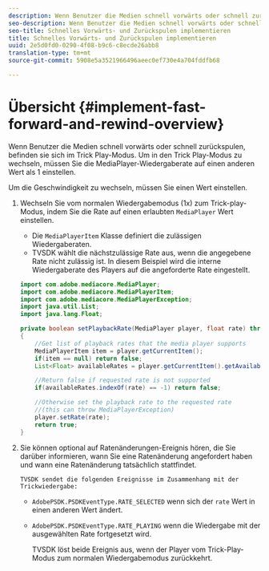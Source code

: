 ```yaml
---
description: Wenn Benutzer die Medien schnell vorwärts oder schnell zurückspulen, befinden sie sich im Trick Play-Modus. Um in den Trick Play-Modus zu wechseln, müssen Sie die MediaPlayer-Wiedergaberate auf einen anderen Wert als 1 einstellen.
seo-description: Wenn Benutzer die Medien schnell vorwärts oder schnell zurückspulen, befinden sie sich im Trick Play-Modus. Um in den Trick Play-Modus zu wechseln, müssen Sie die MediaPlayer-Wiedergaberate auf einen anderen Wert als 1 einstellen.
seo-title: Schnelles Vorwärts- und Zurückspulen implementieren
title: Schnelles Vorwärts- und Zurückspulen implementieren
uuid: 2e5d0fd0-0290-4f08-b9c6-c8ecde26abb8
translation-type: tm+mt
source-git-commit: 5908e5a3521966496aeec0ef730e4a704fddfb68

---
```



# Übersicht {#implement-fast-forward-and-rewind-overview}

Wenn Benutzer die Medien schnell vorwärts oder schnell zurückspulen, befinden sie sich im Trick Play-Modus. Um in den Trick Play-Modus zu wechseln, müssen Sie die MediaPlayer-Wiedergaberate auf einen anderen Wert als 1 einstellen.

Um die Geschwindigkeit zu wechseln, müssen Sie einen Wert einstellen.

1. Wechseln Sie vom normalen Wiedergabemodus (1x) zum Trick-play-Modus, indem Sie die Rate auf einen erlaubten `MediaPlayer` Wert einstellen.

   * Die `MediaPlayerItem` Klasse definiert die zulässigen Wiedergaberaten.
   * TVSDK wählt die nächstzulässige Rate aus, wenn die angegebene Rate nicht zulässig ist.
   In diesem Beispiel wird die interne Wiedergaberate des Players auf die angeforderte Rate eingestellt.

   ```java
   import com.adobe.mediacore.MediaPlayer; 
   import com.adobe.mediacore.MediaPlayerItem; 
   import com.adobe.mediacore.MediaPlayerException; 
   import java.util.List; 
   import java.lang.Float; 
   
   private boolean setPlaybackRate(MediaPlayer player, float rate) throws MediaPlayerException  
   { 
       //Get list of playback rates that the media player supports 
       MediaPlayerItem item = player.getCurrentItem(); 
       if(item == null) return false; 
       List<Float> availableRates = player.getCurrentItem().getAvailablePlaybackRates(); 
   
       //Return false if requested rate is not supported 
       if(availableRates.indexOf(rate) == -1) return false; 
   
       //Otherwise set the playback rate to the requested rate  
       //(this can throw MediaPlayerException) 
       player.setRate(rate); 
       return true; 
   }
   ```

1. Sie können optional auf Ratenänderungen-Ereignis hören, die Sie darüber informieren, wann Sie eine Ratenänderung angefordert haben und wann eine Ratenänderung tatsächlich stattfindet.

       TVSDK sendet die folgenden Ereignisse im Zusammenhang mit der Trickwiedergabe:
   
   * `AdobePSDK.PSDKEventType.RATE_SELECTED` wenn sich der `rate` Wert in einen anderen Wert ändert.

   * `AdobePSDK.PSDKEventType.RATE_PLAYING` wenn die Wiedergabe mit der ausgewählten Rate fortgesetzt wird.

      TVSDK löst beide Ereignis aus, wenn der Player vom Trick-Play-Modus zum normalen Wiedergabemodus zurückkehrt.

